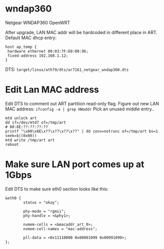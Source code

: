 # wndap360
Netgear WNDAP360 OpenWRT

After upgrade, LAN MAC addr will be hardcoded in different place in ART. Default MAC dhcp entry:
```
host ap_temp {
 hardware ethernet 00:03:7F:E0:00:96;
 fixed-address 192.168.1.12;
}
```
DTS: ```target/linux/ath79/dts/ar7161_netgear_wndap360.dts```

# Edit Lan MAC address
Edit DTS to comment out ART partition read-only flag. Figure out new LAN MAC address:
```ifconfig -a | grep HWaddr```
Pick an unused middle entry..

```cat /proc/mtd
mtd unlock art
dd if=/dev/mtd7 of=/tmp/art
# 00:8E:??:??:??:??
printf "\x00\x8E\x??\x??\x??\x??" | dd conv=notrunc of=/tmp/art bs=1 seek=$((0x00))
mtd write /tmp/art art
reboot
```
# Make sure LAN port comes up at 1Gbps
Edit DTS to make sure eth0 section looks like this:
```
&eth0 {
        status = "okay";

        phy-mode = "rgmii";
        phy-handle = <&phy1>;

        nvmem-cells = <&macaddr_art_0>;
        nvmem-cell-names = "mac-address";

        pll-data = <0x11110000 0x00001099 0x00991099>;
};
```
